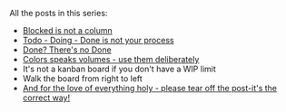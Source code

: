 All the posts in this series:

- [Blocked is not a column](http://www.marcusoft.net/2017/02/comments-on-board-practices.html)
- [Todo - Doing - Done is not your process](http://www.marcusoft.net/2017/02/comments-on-board-practices-2.html) 
- [Done? There's no Done](http://www.marcusoft.net/2017/02/comments-on-board-practices-3.html)
- [Colors speaks volumes - use them deliberately](http://www.marcusoft.net/2017/02/comments-on-board-practices-3.html)
- It's not a kanban board if you don't have a WIP limit
- Walk the board from right to left
- [And for the love of everything holy - please tear off the post-it's the correct way!](http://www.marcusoft.net/2015/01/this-is-how-you-tear-off-a-post-it.html)